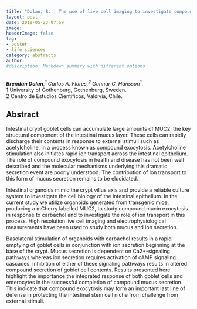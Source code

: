 ```yaml
---
title: "Dolan, B. | The use of live cell imaging to investigate compound mucus exocytosis from goblet cells"
layout: post
date: 2019-05-23 07:59
image:
headerImage: false
tag:
- poster
- life sciences
category: abstracts
author:
#description: Markdown summary with different options
---
```


_**Brendan Dolan**,<sup>1</sup> Carlos A. Flores,<sup>2</sup> Gunnar C. Hansson<sup>1</sup>_.<br/>
1 University of Gothenburg, Gothenburg, Sweden.<br/>
2 Centro de Estudios Científicos, Valdivia, Chile.<br/>

## Abstract

Intestinal crypt goblet cells can accumulate large amounts of MUC2, the key structural component of the intestinal mucus layer. These cells can rapidly discharge their contents in response to external stimuli such as acetylcholine, in a process known as compound exocytosis. Acetylcholine stimulation also initiates rapid ion transport across the intestinal epithelium. The role of compound exocytosis in health and disease has not been well described and the molecular mechanisms underlying this dramatic secretion event are poorly understood. The contribution of ion transport to this form of mucus secretion remains to be elucidated.<br/>

Intestinal organoids mimic the crypt villus axis and provide a reliable culture system to investigate the cell biology of the intestinal epithelium. In the current study we utilize organoids generated from transgenic mice, producing a mCherry labelled MUC2, to study compound mucin exocytosis in response to carbachol and to investigate the role of ion transport in this process. High resolution live cell imaging and electrophysiological measurements have been used to study both mucus and ion secretion.<br/>

Basolateral stimulation of organoids with carbachol results in a rapid emptying of goblet cells in conjunction with ion secretion beginning at the base of the crypt. Mucus secretion is dependent on Ca2+-signaling pathways whereas ion secretion requires activation of cAMP signaling cascades. Inhibition of either of these signaling pathways results in altered compound secretion of goblet cell contents. Results presented here highlight the importance the integrated response of both goblet cells and enterocytes in the successful completion of compound mucus secretion. This indicate that compound exocytosis may form an important last line of defense in protecting the intestinal stem cell niche from challenge from external stimuli.<br/>
